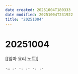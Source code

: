 ```yaml
---
date created: 20251004T180333
date modified: 20251004T231922
title: "20251004"
---
```


# 20251004

[[엄마 요리 노트]]

```text
-… .- -. .- -. .-
```